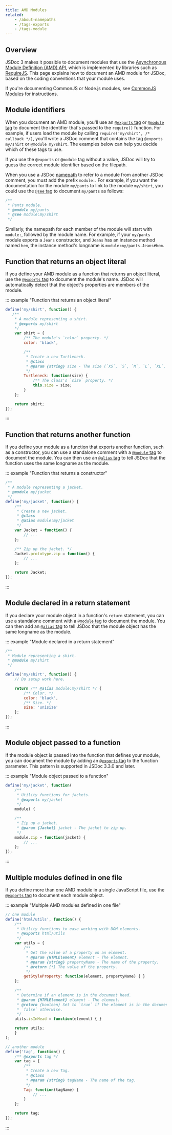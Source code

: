 ```yaml
---
title: AMD Modules
related:
    - /about-namepaths
    - /tags-exports
    - /tags-module
---
```


## Overview

JSDoc 3 makes it possible to document modules that use the [Asynchronous Module Definition (AMD)
API][amd-api], which is implemented by libraries such as [RequireJS][require-js]. This page explains
how to document an AMD module for JSDoc, based on the coding conventions that your module uses.

If you're documenting CommonJS or Node.js modules, see [CommonJS Modules][commonjs-modules] for
instructions.

[amd-modules]: /howto-amd-modules
[amd-api]: https://github.com/amdjs/amdjs-api/blob/master/AMD.md
[commonjs-modules]: /howto-commonjs-modules
[require-js]: https://requirejs.org/


## Module identifiers

When you document an AMD module, you'll use an [`@exports` tag][exports-tag] or
[`@module` tag][module-tag] to document the identifier that's passed to the `require()` function.
For example, if users load the module by calling `require('my/shirt', /* callback */)`, you'll write
a JSDoc comment that contains the tag `@exports my/shirt` or `@module my/shirt`. The examples below
can help you decide which of these tags to use.

If you use the `@exports` or `@module` tag without a value, JSDoc will try to guess the correct
module identifier based on the filepath.

When you use a JSDoc [namepath][namepaths] to refer to a module from another JSDoc comment, you must
add the prefix `module:`. For example, if you want the documentation for the module `my/pants` to
link to the module `my/shirt`, you could use the [`@see` tag][see-tag] to document `my/pants` as
follows:

```js
/**
 * Pants module.
 * @module my/pants
 * @see module:my/shirt
 */
```

Similarly, the namepath for each member of the module will start with `module:`, followed by the
module name. For example, if your `my/pants` module exports a `Jeans` constructor, and `Jeans` has
an instance method named `hem`, the instance method's longname is `module:my/pants.Jeans#hem`.

[exports-tag]: /tags-exports
[module-tag]: /tags-module
[namepaths]: /about-namepaths
[see-tag]: /tags-see


## Function that returns an object literal

If you define your AMD module as a function that returns an object literal, use the
[`@exports` tag][exports-tag] to document the module's name. JSDoc will automatically detect that
the object's properties are members of the module.

::: example "Function that returns an object literal"

```js
define('my/shirt', function() {
   /**
    * A module representing a shirt.
    * @exports my/shirt
    */
    var shirt = {
        /** The module's `color` property. */
        color: 'black',

        /**
         * Create a new Turtleneck.
         * @class
         * @param {string} size - The size (`XS`, `S`, `M`, `L`, `XL`, or `XXL`).
         */
        Turtleneck: function(size) {
            /** The class's `size` property. */
            this.size = size;
        }
    };

    return shirt;
});
```
:::

[exports-tag]: /tags-exports


## Function that returns another function

If you define your module as a function that exports another function, such as a constructor, you
can use a standalone comment with a [`@module` tag][module-tag] to document the module. You can then
use an [`@alias` tag][alias-tag] to tell JSDoc that the function uses the same longname as the
module.

::: example "Function that returns a constructor"

```js
/**
 * A module representing a jacket.
 * @module my/jacket
 */
define('my/jacket', function() {
    /**
     * Create a new jacket.
     * @class
     * @alias module:my/jacket
     */
    var Jacket = function() {
        // ...
    };

    /** Zip up the jacket. */
    Jacket.prototype.zip = function() {
        // ...
    };

    return Jacket;
});
```
:::

[alias-tag]: /tags-alias
[module-tag]: /tags-module


## Module declared in a return statement

If you declare your module object in a function's `return` statement, you can use a standalone
comment with a [`@module` tag][module-tag] to document the module. You can then add an
[`@alias` tag][alias-tag] to tell JSDoc that the module object has the same longname as the module.

::: example "Module declared in a return statement"

```js
/**
 * Module representing a shirt.
 * @module my/shirt
 */

define('my/shirt', function() {
    // Do setup work here.

    return /** @alias module:my/shirt */ {
        /** Color. */
        color: 'black',
        /** Size. */
        size: 'unisize'
    };
});
```
:::

[alias-tag]: /tags-alias
[module-tag]: /tags-module


## Module object passed to a function

If the module object is passed into the function that defines your module, you can document the
module by adding an [`@exports` tag][exports-tag] to the function parameter. This pattern is
supported in JSDoc 3.3.0 and later.

::: example "Module object passed to a function"

```js
define('my/jacket', function(
    /**
     * Utility functions for jackets.
     * @exports my/jacket
     */
    module) {

    /**
     * Zip up a jacket.
     * @param {Jacket} jacket - The jacket to zip up.
     */
    module.zip = function(jacket) {
        // ...
    };
});
```
:::

[exports-tag]: /tags-exports


## Multiple modules defined in one file

If you define more than one AMD module in a single JavaScript file, use the
[`@exports` tag][exports-tag] to document each module object.

::: example "Multiple AMD modules defined in one file"

```js
// one module
define('html/utils', function() {
    /**
     * Utility functions to ease working with DOM elements.
     * @exports html/utils
     */
    var utils = {
        /**
         * Get the value of a property on an element.
         * @param {HTMLElement} element - The element.
         * @param {string} propertyName - The name of the property.
         * @return {*} The value of the property.
         */
        getStyleProperty: function(element, propertyName) { }
    };

    /**
     * Determine if an element is in the document head.
     * @param {HTMLElement} element - The element.
     * @return {boolean} Set to `true` if the element is in the document head,
     * `false` otherwise.
     */
    utils.isInHead = function(element) { }

    return utils;
    }
);

// another module
define('tag', function() {
    /** @exports tag */
    var tag = {
        /**
         * Create a new Tag.
         * @class
         * @param {string} tagName - The name of the tag.
         */
        Tag: function(tagName) {
            // ...
        }
    };

    return tag;
});
```
:::

[exports-tag]: /tags-exports
